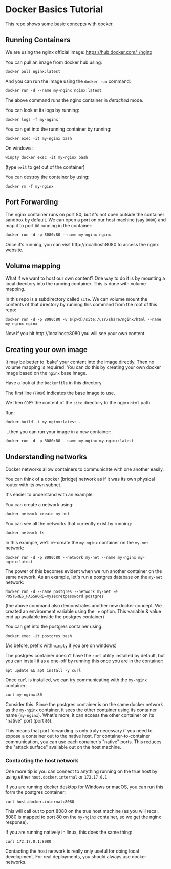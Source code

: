 # Docker Basics Tutorial

This repo shows some basic concepts with docker.

## Running Containers
We are using the nginx official image:
https://hub.docker.com/_/nginx

You can pull an image from docker hub using:

```
docker pull nginx:latest
```

And you can run the image using the `docker run` command:

```
docker run -d --name my-nginx nginx:latest
```

The above command runs the nginx container in *detached* mode.

You can look at its logs by running:

```
docker logs -f my-nginx
```

You can get into the running container by running:

```
docker exec -it my-nginx bash
```

On windows:

```
winpty docker exec -it my-nginx bash
```

(type `exit` to get out of the container)

You can destroy the container by using:

```
docker rm -f my-nginx
```

## Port Forwarding
The nginx container runs on port 80, but it's not open outside the container sandbox by default.  We can open a port on our host machine (say `8080`) and map it to port `80` running in the container:

```
docker run -d -p 8080:80 --name my-nginx nginx
```

Once it's running, you can visit http://localhost:8080 to access the nginx website.

## Volume mapping
What if we want to host our own content?  One way to do it is by mounting a local directory into the running container.  This is done with volume mapping.

In this repo is a subdirectory called `site`.  We can volume mount the contents of that directory by running this command from the root of this repo:

```
docker run -d -p 8080:80 -v $(pwd)/site:/usr/share/nginx/html --name my-nginx nginx
```

Now if you hit http://localhost:8080 you will see your own content.

## Creating your own image
It may be better to 'bake' your content into the image directly.  Then no volume mapping is required.  You can do this by creating your own docker image based on the `nginx` base image.

Have a look at the `Dockerfile` in this directory.

The first line (`FROM`) indicates the base image to use.

We then `COPY` the content of the `site` directory to the nginx `html` path.

Run:
```
docker build -t my-nginx:latest .
```

...then you can run your image in a new container:

```
docker run -d -p 8080:80 --name my-nginx my-nginx:latest
```

## Understanding networks
Docker networks allow containers to communicate with one another easily.

You can think of a docker (bridge) network as if it was its own physical router with its own subnet.

It's easier to understand with an example.

You can create a network using:

```
docker network create my-net
```

You can see all the networks that currently exist by running:

```
docker network ls
```

In this example, we'll re-create the `my-nginx` container on the `my-net` network:

```
docker run -d -p 8080:80 --network my-net --name my-nginx my-nginx:latest
```

The power of this becomes evident when we run another container on the same network.  As an example, let's run a postgres database on the `my-net` network:

```
docker run -d --name postgres --network my-net -e POSTGRES_PASSWORD=mysecretpassword postgres
```

(the above command also demonstrates another new docker concept.  We created an environment variable using the `-e` option.  This variable & value end up available inside the postgres container)

You can get into the postgres container using:

```
docker exec -it postgres bash
```

(As before, prefix with `winpty` if you are on windows)

The postgres container doesn't have the `curl` utility installed by default, but you can install it as a one-off by running this once you are in the container:

```
apt update && apt install -y curl
```

Once `curl` is installed, we can try communicating with the `my-nginx` container:

```
curl my-nginx:80
```

Consider this:
Since the postgres container is on the same docker network as the `my-nginx` container, it sees the other container using its container name (`my-nginx`).  What's more, it can access the other container on its "native" port (port `80`).

This means that port forwarding is only truly necessary if you need to expose a container out to the native host.  For container-to-container communication, you can use each conainer's "native" ports.  This reduces the "attack surface" available out on the host machine.

### Contacting the host network
One more tip is you can connect to anything running on the true host by using either `host.docker.internal` or `172.17.0.1`

If you are running docker desktop for Windows or macOS, you can run this form the postgres container:

```
curl host.docker.internal:8080
```

This will call out to port 8080 on the true host machine (as you will recal, 8080 is mapped to port 80 on the `my-nginx` container, so we get the nginx response).

If you are running natively in linux, this does the same thing:

```
curl 172.17.0.1:8080
```

Contacting the host network is really only useful for doing local development.  For real deployments, you should always use docker networks.